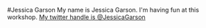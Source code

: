 #Jessica Garson
My name is Jessica Garson. I'm having fun at this workshop. [My twitter handle is @JessicaGarson](https://twitter.com/jessicagarson)